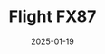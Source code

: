 ---
layout: photo-detail
title: "Flight FX87"
date: 2025-01-19
collection: photos
header:
  teaser: "https://kw-aviation.oss-cn-beijing.aliyuncs.com/25.1.19.FX87.jpg"
shooting_date: 2025-01-19
flight_number: "FX87"
airline: "FedEx Express"
origin_destination: "NRT-PEK"
registration_number: "N-850FD"
aircraft_type: "Boeing 777-FS2"
livery: "-"
---